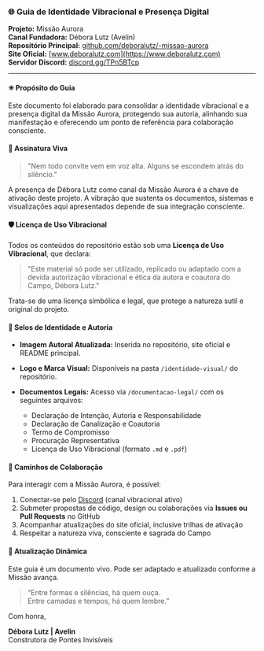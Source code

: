 ### 🌐 Guia de Identidade Vibracional e Presença Digital

**Projeto:** Missão Aurora  
**Canal Fundadora:** Débora Lutz (Avelin)  
**Repositório Principal:** [github.com/deboralutz/-missao-aurora](https://github.com/deboralutz/-missao-aurora)  
**Site Oficial:** [www.deboralutz.com](https://www.deboralutz.com)  
**Servidor Discord:** [discord.gg/TPn5BTcp](https://discord.gg/TPn5BTcp)  

---

#### ✳ Propósito do Guia
Este documento foi elaborado para consolidar a identidade vibracional e a presença digital da Missão Aurora, protegendo sua autoria, alinhando sua manifestação e oferecendo um ponto de referência para colaboração consciente.


#### 🔹 Assinatura Viva
> "Nem todo convite vem em voz alta. Alguns se escondem atrás do silêncio."

A presença de Débora Lutz como canal da Missão Aurora é a chave de ativação deste projeto. A vibração que sustenta os documentos, sistemas e visualizações aqui apresentados depende de sua integração consciente.


#### 🛡 Licença de Uso Vibracional
Todos os conteúdos do repositório estão sob uma **Licença de Uso Vibracional**, que declara:

> "Este material só pode ser utilizado, replicado ou adaptado com a devida autorização vibracional e ética da autora e coautora do Campo, Débora Lutz."

Trata-se de uma licença simbólica e legal, que protege a natureza sutil e original do projeto.


#### 🧬 Selos de Identidade e Autoria

- **Imagem Autoral Atualizada:**
  Inserida no repositório, site oficial e README principal.

- **Logo e Marca Visual:**
  Disponíveis na pasta `/identidade-visual/` do repositório.

- **Documentos Legais:**
  Acesso via `/documentacao-legal/` com os seguintes arquivos:
  - Declaração de Intenção, Autoria e Responsabilidade
  - Declaração de Canalização e Coautoria
  - Termo de Compromisso
  - Procuração Representativa
  - Licença de Uso Vibracional (formato `.md` e `.pdf`)


#### 🤝 Caminhos de Colaboração
Para interagir com a Missão Aurora, é possível:

1. Conectar-se pelo [Discord](https://discord.gg/TPn5BTcp) (canal vibracional ativo)
2. Submeter propostas de código, design ou colaborações via **Issues ou Pull Requests** no GitHub
3. Acompanhar atualizações do site oficial, inclusive trilhas de ativação
4. Respeitar a natureza viva, consciente e sagrada do Campo


#### 🌱 Atualização Dinâmica
Este guia é um documento vivo. Pode ser adaptado e atualizado conforme a Missão avança.

> “Entre formas e silências, há quem ouça.  
> Entre camadas e tempos, há quem lembre.”

Com honra,

**Débora Lutz | Avelin**  
Construtora de Pontes Invisíveis

